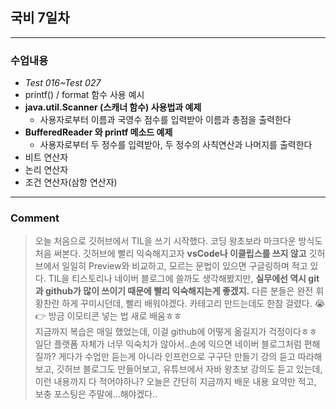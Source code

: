 ## 국비 7일차
--------------------------------------------------------------------------------------
### 수업내용
  - *Test 016~Test 027*
  - printf() / format 함수 사용 예시
  - **java.util.Scanner (스캐너 함수) 사용법과 예제**
    - 사용자로부터 이름과 국영수 점수를 입력받아 이름과 총점을 출력한다
  - **BufferedReader 와 printf 메소드 예제**
    - 사용자로부터 두 정수를 입력받아, 두 정수의 사칙연산과 나머지를 출력한다
  - 비트 연산자
  - 논리 연산자
  - 조건 연산자(삼항 연산자)
-----------------------------------------------------------------------------------------
### Comment
> 오늘 처음으로 깃허브에서 TIL을 쓰기 시작했다. 코딩 왕초보라 마크다운 방식도 처음 써본다. 
깃허브에 빨리 익숙해지고자 **vsCode나 이클립스를 쓰지 않고** 깃허브에서 일일히 Preview와 비교하고, 모르는 문법이 있으면 구글링하며 적고 있다. TIL을 티스토리나 네이버 블로그에 쓸까도 생각해봤지만, **실무에선 역시 git과 github가 많이 쓰이기 때문에 빨리 익숙해지는게 좋겠지.** 다른 분들은 완전 휘황찬란 하게 꾸미시던데, 빨리 배워야겠다. 카테고리 만드는데도 한참 걸렸다. :sob: :point_right: 방금 이모티콘 넣는 법 새로 배움ㅎㅎ  
지금까지 복습은 매일 했었는데, 이걸 github에 어떻게 옮길지가 걱정이다ㅎㅎ 일단 플랫폼 자체가 너무 익숙치가 않아서..손에 익으면 네이버 블로그처럼 편해질까? 게다가 수업만 듣는게 아니라 인프런으로 구구단 만들기 강의 듣고 따라해보고, 깃허브 블로그도 만들어보고, 유튜브에서 자바 왕초보 강의도 듣고 있는데, 이런 내용까지 다 적어야하나? 오늘은 간단히 지금까지 배운 내용 요약만 적고, 보충 포스팅은 주말에...해야겠다..
